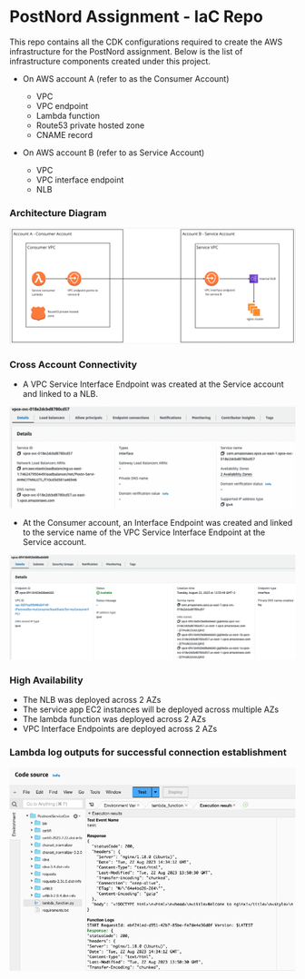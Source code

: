 # PostNord Assignment - IaC Repo
This repo contains all the CDK configurations required to create the AWS infrastructure for the PostNord assignment. Below is the list of infrastructure components created under this project.

- On AWS account A (refer to as the Consumer Account)
    - VPC
    - VPC endpoint
    - Lambda function
    - Route53 private hosted zone
    - CNAME record

- On AWS account B (refer to as Service Account)
    - VPC
    - VPC interface endpoint
    - NLB

### Architecture Diagram

![Screenshot](Images/Screenshot.png)

### Cross Account Connectivity
- A VPC Service Interface Endpoint was created at the Service account and linked to a NLB.

![Screenshot](Images/Screenshotserviceendpoint.png)


- At the Consumer account, an Interface Endpoint was created and linked to the service name of the VPC Service Interface Endpoint at the Service account.

![Screenshot](Images/Screenshotendpoint.png)

### High Availability
- The NLB was deployed across 2 AZs
- The service app EC2 instances will be deployed across multiple AZs
- The lambda function was deployed across 2 AZs
- VPC Interface Endpoints are deployed across 2 AZs

### Lambda log outputs for successful connection establishment

![Screenshot](Images/lambdalog.png)

